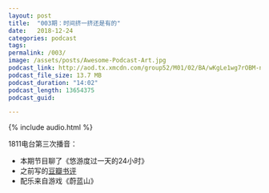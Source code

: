 ```yaml
---
layout: post
title:  "003期：时间挤一挤还是有的"
date:   2018-12-24
categories: podcast
tags:
permalink: /003/
image: /assets/posts/Awesome-Podcast-Art.jpg
podcast_link: http://aod.tx.xmcdn.com/group52/M01/02/BA/wKgLe1wg7rOBM-nkAGR1MeOzLLw445.m4a
podcast_file_size: 13.7 MB
podcast_duration: "14:02"
podcast_length: 13654375
podcast_guid: 

---
```


{% include audio.html %}

1811电台第三次播音：

- 本期节目聊了《悠游度过一天的24小时》
- 之前写的[豆瓣书评](https://book.douban.com/review/8156281/)
- 配乐来自游戏《蔚蓝山》
